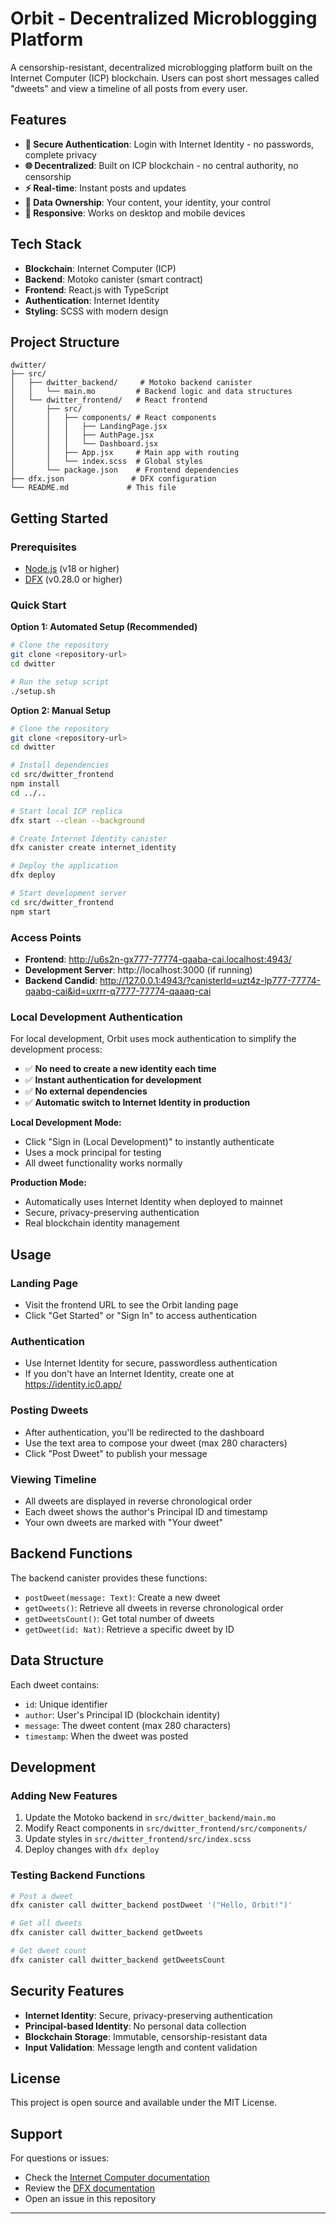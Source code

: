 # Orbit - Decentralized Microblogging Platform

A censorship-resistant, decentralized microblogging platform built on the Internet Computer (ICP) blockchain. Users can post short messages called "dweets" and view a timeline of all posts from every user.

## Features

- **🔐 Secure Authentication**: Login with Internet Identity - no passwords, complete privacy
- **🌐 Decentralized**: Built on ICP blockchain - no central authority, no censorship
- **⚡ Real-time**: Instant posts and updates
- **💎 Data Ownership**: Your content, your identity, your control
- **📱 Responsive**: Works on desktop and mobile devices

## Tech Stack

- **Blockchain**: Internet Computer (ICP)
- **Backend**: Motoko canister (smart contract)
- **Frontend**: React.js with TypeScript
- **Authentication**: Internet Identity
- **Styling**: SCSS with modern design

## Project Structure

```
dwitter/
├── src/
│   ├── dwitter_backend/     # Motoko backend canister
│   │   └── main.mo         # Backend logic and data structures
│   └── dwitter_frontend/   # React frontend
│       ├── src/
│       │   ├── components/ # React components
│       │   │   ├── LandingPage.jsx
│       │   │   ├── AuthPage.jsx
│       │   │   └── Dashboard.jsx
│       │   ├── App.jsx     # Main app with routing
│       │   └── index.scss  # Global styles
│       └── package.json    # Frontend dependencies
├── dfx.json               # DFX configuration
└── README.md             # This file
```

## Getting Started

### Prerequisites

- [Node.js](https://nodejs.org/) (v18 or higher)
- [DFX](https://internetcomputer.org/docs/current/developer-docs/setup/install/) (v0.28.0 or higher)

### Quick Start

**Option 1: Automated Setup (Recommended)**
```bash
# Clone the repository
git clone <repository-url>
cd dwitter

# Run the setup script
./setup.sh
```

**Option 2: Manual Setup**
```bash
# Clone the repository
git clone <repository-url>
cd dwitter

# Install dependencies
cd src/dwitter_frontend
npm install
cd ../..

# Start local ICP replica
dfx start --clean --background

# Create Internet Identity canister
dfx canister create internet_identity

# Deploy the application
dfx deploy

# Start development server
cd src/dwitter_frontend
npm start
```

### Access Points

- **Frontend**: http://u6s2n-gx777-77774-qaaba-cai.localhost:4943/
- **Development Server**: http://localhost:3000 (if running)
- **Backend Candid**: http://127.0.0.1:4943/?canisterId=uzt4z-lp777-77774-qaabq-cai&id=uxrrr-q7777-77774-qaaaq-cai

### Local Development Authentication

For local development, Orbit uses mock authentication to simplify the development process:

- ✅ **No need to create a new identity each time**
- ✅ **Instant authentication for development**
- ✅ **No external dependencies**
- ✅ **Automatic switch to Internet Identity in production**

**Local Development Mode:**
- Click "Sign in (Local Development)" to instantly authenticate
- Uses a mock principal for testing
- All dweet functionality works normally

**Production Mode:**
- Automatically uses Internet Identity when deployed to mainnet
- Secure, privacy-preserving authentication
- Real blockchain identity management

## Usage

### Landing Page
- Visit the frontend URL to see the Orbit landing page
- Click "Get Started" or "Sign In" to access authentication

### Authentication
- Use Internet Identity for secure, passwordless authentication
- If you don't have an Internet Identity, create one at https://identity.ic0.app/

### Posting Dweets
- After authentication, you'll be redirected to the dashboard
- Use the text area to compose your dweet (max 280 characters)
- Click "Post Dweet" to publish your message

### Viewing Timeline
- All dweets are displayed in reverse chronological order
- Each dweet shows the author's Principal ID and timestamp
- Your own dweets are marked with "Your dweet"

## Backend Functions

The backend canister provides these functions:

- `postDweet(message: Text)`: Create a new dweet
- `getDweets()`: Retrieve all dweets in reverse chronological order
- `getDweetsCount()`: Get total number of dweets
- `getDweet(id: Nat)`: Retrieve a specific dweet by ID

## Data Structure

Each dweet contains:
- `id`: Unique identifier
- `author`: User's Principal ID (blockchain identity)
- `message`: The dweet content (max 280 characters)
- `timestamp`: When the dweet was posted

## Development

### Adding New Features
1. Update the Motoko backend in `src/dwitter_backend/main.mo`
2. Modify React components in `src/dwitter_frontend/src/components/`
3. Update styles in `src/dwitter_frontend/src/index.scss`
4. Deploy changes with `dfx deploy`

### Testing Backend Functions
```bash
# Post a dweet
dfx canister call dwitter_backend postDweet '("Hello, Orbit!")'

# Get all dweets
dfx canister call dwitter_backend getDweets

# Get dweet count
dfx canister call dwitter_backend getDweetsCount
```

## Security Features

- **Internet Identity**: Secure, privacy-preserving authentication
- **Principal-based Identity**: No personal data collection
- **Blockchain Storage**: Immutable, censorship-resistant data
- **Input Validation**: Message length and content validation

## License

This project is open source and available under the MIT License.

## Support

For questions or issues:
- Check the [Internet Computer documentation](https://internetcomputer.org/docs/)
- Review the [DFX documentation](https://internetcomputer.org/docs/current/developer-docs/setup/install/)
- Open an issue in this repository

---

